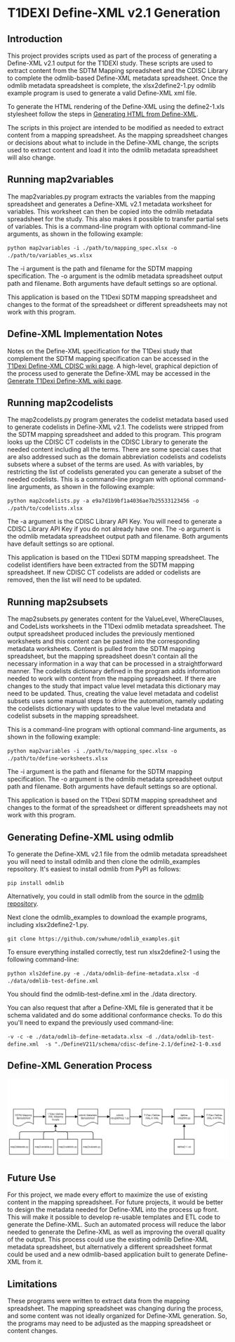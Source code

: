 # T1DEXI Define-XML v2.1 Generation

## Introduction
This project provides scripts used as part of the process of generating a Define-XML v2.1 output
for the T1DEXI study. These scripts are used to extract content from the SDTM Mapping spreadsheet
and the CDISC Library to complete the odmlib-based Define-XML metadata spreadsheet. Once the odmlib metadata
spreadsheet is complete, the xlsx2define2-1.py odmlib example program is used to generate a valid
Define-XML xml file.

To generate the HTML rendering of the Define-XML using the define2-1.xls stylesheet follow the steps
in [Generating HTML from Define-XML](https://swhume.github.io/blog-2022-generate-html-from-xml.html).

The scripts in this project are intended to be modified as needed to extract content from a mapping spreadsheet.
As the mapping spreadsheet changes or decisions about what to include in the Define-XML change, the scripts
used to extract content and load it into the odmlib metadata spreadsheet will also change.

## Running map2variables
The map2variables.py program extracts the variables from the mapping spreadsheet and generates a 
Define-XML v2.1 metadata worksheet for variables. This worksheet can then be copied into the odmlib metadata
spreadsheet for the study. This also makes it possible to transfer partial sets of variables. This is a command-line
program with optional command-line arguments, as shown in the following example:

`python map2variables -i ./path/to/mapping_spec.xlsx -o ./path/to/variables_ws.xlsx`

The -i argument is the path and filename for the SDTM mapping specification. The -o argument is the odmlib metadata
spreadsheet output path and filename. Both arguments have default settings so are optional.

This application is based on the T1Dexi SDTM mapping spreadsheet and changes to the format of the spreadsheet
or different spreadsheets may not work with this program.

## Define-XML Implementation Notes
Notes on the Define-XML specification for the T1Dexi study that complement the SDTM mapping specification can be 
accessed in the [T1Dexi Define-XML CDISC wiki page](https://wiki.cdisc.org/display/~shume@cdisc.org/T1Dexi+Define-XML). 
A high-level, graphical depiction of the process used to generate the Define-XML may be accessed in the 
[Generate T1Dexi Define-XML wiki page](https://wiki.cdisc.org/display/~shume@cdisc.org/Generate+T1Dexi+Define-XML).

## Running map2codelists
The map2codelists.py program generates the codelist metadata based used to generate codelists in Define-XML v2.1. 
The codelists were stripped from the SDTM mapping spreadsheet and added to this program. This program looks up the 
CDISC CT codelists in the CDISC Library to generate the needed content including all the terms. There are some 
special cases that are also addressed such as the domain abbreviation codelists and codelists subsets where a subset 
of the terms are used. As with variables, by restricting the list of codelists generated you can generate a subset
of the needed codelists. This is a command-line program with optional command-line arguments, as shown in the following
example:

`python map2codelists.py -a e9a7d1b9bf1a4036ae7b25533123456 -o ./path/to/codelists.xlsx`

The -a argument is the CDISC Library API Key. You will need to generate a CDISC Library API Key if you do not
already have one. The -o argument is the odmlib metadata spreadsheet output path and filename. Both arguments 
have default settings so are optional.

This application is based on the T1Dexi SDTM mapping spreadsheet. The codelist identifiers have been extracted from the 
SDTM mapping spreadsheet. If new CDISC CT codelists are added or codelists are removed, then the list will need to be
updated.

## Running map2subsets
The map2subsets.py generates content for the ValueLevel, WhereClauses, and CodeLists worksheets in the T1Dexi odmlib
metadata spreadsheet. The output spreadsheet produced includes the previously mentioned worksheets and this content
can be pasted into the corresponding metadata worksheets. Content is pulled from the SDTM mapping spreadsheet, but the
mapping spreadsheet doesn't contain all the necessary information in a way that can be processed in a straightforward 
manner. The codelists dictionary defined in the program adds information needed to work with content from
the mapping spreadsheet. If there are changes to the study that impact value level metadata this dictionary may need to
be updated. Thus, creating the value level metadata and codelist subsets uses some manual steps to drive the automation,
namely updating the codelists dictionary with updates to the value level metadata and codelist subsets in the mapping 
spreadsheet.

This is a command-line program with optional command-line arguments, as shown in the following example:

`python map2variables -i ./path/to/mapping_spec.xlsx -o ./path/to/define-worksheets.xlsx`

The -i argument is the path and filename for the SDTM mapping specification. The -o argument is the odmlib metadata
spreadsheet output path and filename. Both arguments have default settings so are optional.

This application is based on the T1Dexi SDTM mapping spreadsheet and changes to the format of the spreadsheet
or different spreadsheets may not work with this program.

## Generating Define-XML using odmlib
To generate the Define-XML v2.1 file from the odmlib metadata spreadsheet you will need to install odmlib 
and then clone the odmlib_examples repsoitory. It's easiest to install odmlib from PyPI as follows:

`pip install odmlib`

Alternatively, you could in stall odmlib from the source in the [odmlib repository](https://github.com/swhume/odmlib).

Next clone the odmlib_examples to download the example programs, including xlsx2define2-1.py.

`git clone https://github.com/swhume/odmlib_examples.git`

To ensure everything installed correctly, test run xlsx2define2-1 using the following command-line:

`python xls2define.py -e ./data/odmlib-define-metadata.xlsx -d ./data/odmlib-test-define.xml`

You should find the odmlib-test-define.xml in the ./data directory.

You can also request that after a Define-XML file is generated that it be schema validated and do some additional
conformance checks. To do this you'll need to expand the previously used command-line:

`-v -c -e ./data/odmlib-define-metadata.xlsx -d ./data/odmlib-test-define.xml 
-s "./DefineV211/schema/cdisc-define-2.1/define2-1-0.xsd`

## Define-XML Generation Process
![Define-XML Generation Process](https://github.com/swhume/T1Dexi/blob/master/docs/define-xml-process.png?raw=true)

## Future Use
For this project, we made every effort to maximize the use of existing content in the mapping spreadsheet.
For future projects, it would be better to design the metadata needed for Define-XML into the process
up front. This will make it possible to develop re-usable templates and ETL code to generate the Define-XML. Such
an automated process will reduce the labor needed to generate the Define-XML as well as improving the overall 
quality of the output. This process could use the existing odmlib Define-XML metadata spreadsheet, but
alternatively a different spreadsheet format could be used and a new odmlib-based application built to 
generate Define-XML from it.

## Limitations
These programs were written to extract data from the mapping spreadsheet. The mapping spreadsheet
was changing during the process, and some content was not ideally organized for Define-XML generation. So,
the programs may need to be adjusted as the mapping spreadsheet or content changes.
